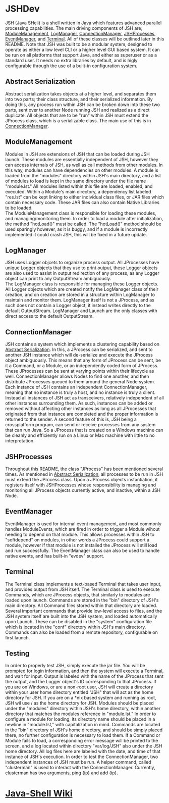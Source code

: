 # JSHDev
<p>JSH (Java SHell) is a shell written in Java which features advanced parallel processing capabilities. The main driving components of JSH are; <a href="#ModuleManagement">ModuleManagement</a>, <a href="#LogManager">LogManager</a>, <a href="#ConnectionManager">ConnectionManager</a>, <a href="#JSHProcesses">JSHProcesses</a>, <a href="#EventManager">EventManager</a>, and <a href="#Terminal">Terminal</a>.  All of these classes will be outlined later in this README.  Note that JSH was built to be a modular system, designed to operate as either a low level CLI or a higher level GUI based system. It can be run on all platforms that support Java, and either as superuser or as a standard user.  It needs no extra libraries by default, and is higly configurable through the use of a built-in configuration system.</p>
<h2>Abstract Serialization</h2>
<p>Abstract serialization takes objects at a higher level, and separates them into two parts; their class structure, and their serialized information.  By doing this, any process run within JSH can be broken down into these two parts, sent over to another Node running JSH and realized as a direct duplicate.  All objects that are to be "run" within JSH must extend the JProcess class, which is a serializable class. The main use of this is in <a href="#ConnectionManager">ConnectionManager</a>.</p>
<h2>ModuleManagement</h2>
<p>Modules in JSH are extensions of JSH that can be loaded during JSH launch.  These modules are essentially independent of JSH, however they can access internals of JSH, as well as call methods from other modules.  In this way, modules can have dependencies on other modules.  A module is loaded from the "modules" directory within JSH's main directory, and a list of modules to load is kept in the same directory under the file name "module.lst."  All modules listed within this file are loaded, enabled, and executed.  Within a Module's main directory, a dependency list labeled "res.lst" can be kept linking to either individual class files, or JAR files which contain necessary code.  These JAR files can also contain Native Libraries to be loaded.</br>
The ModuleManagement class is responsible for loading these modules, and managing/monitoring them.  In order to load a module after initialization, the method "hotLoad()" must be called. The "hotLoad()" method should be used sparingly however, as it is buggy, and if a module is incorrectly implemented it could crash JSH, this will be fixed in a future update. </p>
<h2>LogManager</h2>
<p>JSH uses Logger objcets to organize process output.  All JProcesses have unique Logger objects that they use to print output, these Logger objects are also used to assist in output redirection of any process, as any Logger object can print to any OutputStream ambiguously.</br>
The LogManager class is responsible for managing these Logger objects. All Logger objects which are created notify the LogManager class of their creation, and on creation are stored in a structure within LogManager to maintain and monitor them.  LogManager itself is not a JProcess, and as such does not contain a Logger object, it instead writes directly to the default OutputStream.  LogManager and Launch are the only classes with direct access to the default OutputStream.</p>
<h2>ConnectionManager</h2>
<p>JSH contains a system which implements a clustering capability based on <a href="#Abstract-Serialization">Abstract Serialization</a>.  In this, a JProcess can be serialized, and sent to another JSH instance which will de-serialize and execute the JProcess object ambiguously.  This means that any form of JProcess can be sent, be it a Command, or a Module, or an independently coded form of JProcess. These JProcesses can be sent at varying points within their lifecycle as well. ConnectionManager allows Nodes to find one another, and then distribute JProcesses queued to them around the general Node system.  Each instance of JSH contains an independent ConnectionManager, meaning that no instance is truly a host, and no instance is truly a client.  Instead all instances of JSH act as transceivers, relatively independent of all other instances surrounding them.  As such, instances can be added or removed without affecting other instances as long as all JProcesses that originated from that instance are completed and the proper information is returned to the sender.  A second feature of this is, JSH being a crossplatform program, can send or receive processes from any system that can run Java.  So a JProcess that is created on a Windows machine can be cleanly and efficiently run on a Linux or Mac machine with little to no interpretation.</p>
<h2>JSHProcesses</h2>
<p>Throughout this README, the class "JProcess" has been mentioned several times.  As mentioned in <a href="#Abstract-Serialization">Abstract Serialization</a>, all processes to be run in JSH must extend the JProcess class.  Upon a JProcess objects instantiation, it registers itself with JSHProcesses whose responsibility is managing and monitoring all JProcess objects currently active, and inactive, within a JSH Node. </p>
<h2>EventManager</h2>
<p>EventManager is used for internal event management, and most commonly handles ModuleEvents, which are fired in order to trigger a Module wihout needing to depend on that module.  This allows processes within JSH to "softdepend" on modules, in other words a JProcess could support a module, however if that module is not installed the JProcess will still load and run successfully.  The EventManager class can also be used to handle native events, and has built-in "evdev" support.</p>
<h2>Terminal</h2>
<p>The Terminal class implements a text-based Terminal that takes user input, and provides output from JSH itself.  The Terminal class is used to execute Commands, which are JProcess objects, that similarly to modules are loaded upon launch.  Commands are stored in the "bin" directory of JSH's main directory. All Command files stored within that directory are loaded.  Several important commands that provide low-level access to files, and the JSH system itself are built into the JSH system, and loaded automatically upon Launch.  These can be disabled in the "system" configuration file which is located in the "conf" directory within JSH's main directory. Commands can also be loaded from a remote repository, configurable on first launch.</p>
<h2>Testing</h2>
<p>In order to properly test JSH, simply execute the jar file. You will be prompted for login information, and then the system will execute a Terminal, and wait for input. Output is labeled with the name of the JProcess that sent the output, and the Logger object's ID corresponding to that JProcess.  If you are on Windows, or are a non-root user, JSH will create a directory within your user home directory entitled "JSH" that will act as the home directory for JSH.  If you are on a *nix based system and running as root, JSH wil use / as the home directory for JSH.  Modules should be placed under the "modules" directory within JSH's home directory, within another directory that matches the modules reference in "module.lst."  In order to configure a module for loading, its directory name should be placed in a newline in "module.lst," with capitalization in mind.  Commands are located in the "bin" directory of JSH's home directory, and should be simply placed there, no further configuration is necessary to load them.  If a Command or Module fails to load, a corresponding error message will be printed to the screen, and a log located within directory "var/log/JSH" also under the JSH home directory.  All log files here are labeled with the date, and time of that instance of JSH's execution.  In order to test the ConnectionManager, two independent instances of JSH must be run.  A helper command, called "clusterman" is used to interact with the ConnectionManager.  Currently, clusterman has two arguments, ping {ip} and add {ip}.

<p>
<h1>
<a href="wiki.java-shell.com">Java-Shell Wiki</a></h1>
